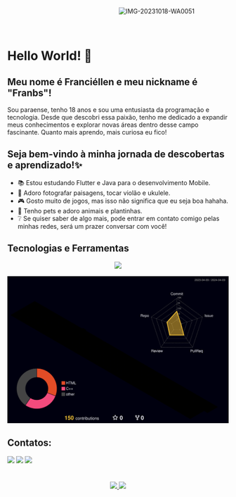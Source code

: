 <a href="https://ibb.co/vPhhv16"><img align="right" width="250px" style="margin-top:-20px" src="https://i.ibb.co/Njrrnxd/IMG-20231018-WA0051.jpg" alt="IMG-20231018-WA0051" border="0" /></a>
</br>
</br>

<div dsplay="inline-block">
 
 <h1 aling="left">Hello World! 🍄</h1>
 <h2 aling="left">Meu nome é Franciéllen e meu nickname é "Franbs"!</h2>
 <p aling="left">Sou paraense, tenho 18 anos e sou uma entusiasta da programação e tecnologia. Desde que descobri essa paixão, tenho me dedicado a expandir meus conhecimentos e explorar novas áreas dentro desse campo fascinante. Quanto mais aprendo, mais curiosa eu fico!</p>
    

</div>


## Seja bem-vindo à minha jornada de descobertas e aprendizado!✨

- 📚 Estou estudando Flutter e Java para o desenvolvimento Mobile.
- 📸 Adoro fotografar paisagens, tocar violão e ukulele.
- 🎮 Gosto muito de jogos, mas isso não significa que eu seja boa hahaha.
- 🐾 Tenho pets e adoro animais e plantinhas.
- ❔ Se quiser saber de algo mais, pode entrar em contato comigo pelas minhas redes, será um prazer conversar com você!

## Tecnologias e Ferramentas

<div align="center" >
<a href="https://skillicons.dev"   >
  <img src="https://skillicons.dev/icons?i=github,git,vscode,java,flutter,spring" />
</a>
  <br />
</div> 


![prifle-3d-contrib](https://github.com/franbs2/franbs2/blob/main/profile-3d-contrib/profile-night-rainbow.svg)


## Contatos:

<a href="https://instagram.com/franbs.apk" target="_blank"><img loading="lazy" src="https://img.shields.io/badge/-Instagram-%23E4405F?style=for-the-badge&logo=instagram&logoColor=white" target="_blank"></a>
<a href = "mailto:contato@franciellensousaaraujo"><img loading="lazy" src="https://img.shields.io/badge/Gmail-D14836?style=for-the-badge&logo=gmail&logoColor=white" target="_blank"></a>
<a href="https://www.linkedin.com/in/franciellensaraujo" target="_blank"><img loading="lazy" src="https://img.shields.io/badge/-LinkedIn-%230077B5?style=for-the-badge&logo=linkedin&logoColor=white" target="_blank"></a>

#
<div align="center" >
  <p>
    <a href="https://github.com/franbs2">
      <img loading="lazy" height="150em" src="https://github-readme-stats.vercel.app/api/top-langs/?username=franbs2&layout=compact&langs_count=7&theme=dracula"/>
      <img loading="lazy" height="150em" src="https://github-readme-stats.vercel.app/api?username=franbs2&show_icons=true&theme=dracula&include_all_commits=true&count_private=true"/>
    </a>
  </p>
</div>


          
  
